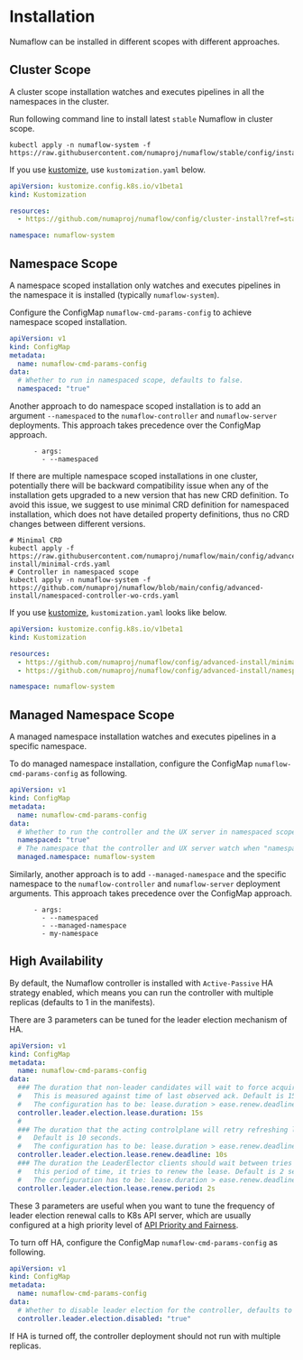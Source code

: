 # Installation

Numaflow can be installed in different scopes with different approaches.

## Cluster Scope

A cluster scope installation watches and executes pipelines in all the namespaces in the cluster.

Run following command line to install latest `stable` Numaflow in cluster scope.

```shell
kubectl apply -n numaflow-system -f https://raw.githubusercontent.com/numaproj/numaflow/stable/config/install.yaml
```

If you use [kustomize](https://kustomize.io/), use `kustomization.yaml` below.

```yaml
apiVersion: kustomize.config.k8s.io/v1beta1
kind: Kustomization

resources:
  - https://github.com/numaproj/numaflow/config/cluster-install?ref=stable # Or specify a version

namespace: numaflow-system
```

## Namespace Scope

A namespace scoped installation only watches and executes pipelines in the namespace it is installed (typically `numaflow-system`).

Configure the ConfigMap `numaflow-cmd-params-config` to achieve namespace scoped installation.

```yaml
apiVersion: v1
kind: ConfigMap
metadata:
  name: numaflow-cmd-params-config
data:
  # Whether to run in namespaced scope, defaults to false.
  namespaced: "true"
```

Another approach to do namespace scoped installation is to add an argument `--namespaced` to the `numaflow-controller` and `numaflow-server` deployments. This approach takes precedence over the ConfigMap approach.

```
      - args:
        - --namespaced
```

If there are multiple namespace scoped installations in one cluster, potentially there will be backward compatibility issue when any of the installation gets upgraded to a new version that has new CRD definition. To avoid this issue, we suggest to use minimal CRD definition for namespaced installation, which does not have detailed property definitions, thus no CRD changes between different versions.

```shell
# Minimal CRD
kubectl apply -f https://raw.githubusercontent.com/numaproj/numaflow/main/config/advanced-install/minimal-crds.yaml
# Controller in namespaced scope
kubectl apply -n numaflow-system -f https://github.com/numaproj/numaflow/blob/main/config/advanced-install/namespaced-controller-wo-crds.yaml
```

If you use [kustomize](https://kustomize.io/), `kustomization.yaml` looks like below.

```yaml
apiVersion: kustomize.config.k8s.io/v1beta1
kind: Kustomization

resources:
  - https://github.com/numaproj/numaflow/config/advanced-install/minimal-crds?ref=stable # Or specify a version
  - https://github.com/numaproj/numaflow/config/advanced-install/namespaced-controller?ref=stable # Or specify a version

namespace: numaflow-system
```

## Managed Namespace Scope

A managed namespace installation watches and executes pipelines in a specific namespace.

To do managed namespace installation, configure the ConfigMap `numaflow-cmd-params-config` as following.

```yaml
apiVersion: v1
kind: ConfigMap
metadata:
  name: numaflow-cmd-params-config
data:
  # Whether to run the controller and the UX server in namespaced scope, defaults to false.
  namespaced: "true"
  # The namespace that the controller and UX server watch when "namespaced" is true, defaults to the installation namespace.
  managed.namespace: numaflow-system
```

Similarly, another approach is to add `--managed-namespace` and the specific namespace to the `numaflow-controller` and `numaflow-server` deployment arguments. This approach takes precedence over the ConfigMap approach.

```
      - args:
        - --namespaced
        - --managed-namespace
        - my-namespace
```

## High Availability

By default, the Numaflow controller is installed with `Active-Passive` HA strategy enabled, which means you can run the controller with multiple replicas (defaults to 1 in the manifests).

There are 3 parameters can be tuned for the leader election mechanism of HA.

```yaml
apiVersion: v1
kind: ConfigMap
metadata:
  name: numaflow-cmd-params-config
data:
  ### The duration that non-leader candidates will wait to force acquire leadership.
  #   This is measured against time of last observed ack. Default is 15 seconds.
  #   The configuration has to be: lease.duration > ease.renew.deadline > lease.renew.period
  controller.leader.election.lease.duration: 15s
  #
  ### The duration that the acting controlplane will retry refreshing leadership before giving up.
  #   Default is 10 seconds.
  #   The configuration has to be: lease.duration > ease.renew.deadline > lease.renew.period
  controller.leader.election.lease.renew.deadline: 10s
  ### The duration the LeaderElector clients should wait between tries of actions, which means every
  #   this period of time, it tries to renew the lease. Default is 2 seconds.
  #   The configuration has to be: lease.duration > ease.renew.deadline > lease.renew.period
  controller.leader.election.lease.renew.period: 2s
```

These 3 parameters are useful when you want to tune the frequency of leader election renewal calls to K8s API server, which are usually configured at a high priority level of [API Priority and Fairness](https://kubernetes.io/docs/concepts/cluster-administration/flow-control/).

To turn off HA, configure the ConfigMap `numaflow-cmd-params-config` as following.

```yaml
apiVersion: v1
kind: ConfigMap
metadata:
  name: numaflow-cmd-params-config
data:
  # Whether to disable leader election for the controller, defaults to false
  controller.leader.election.disabled: "true"
```

If HA is turned off, the controller deployment should not run with multiple replicas.
